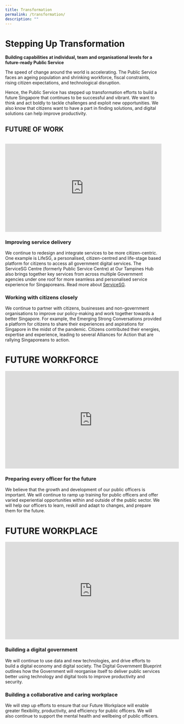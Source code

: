 ```yaml
---
title: Transformation
permalink: /transformation/
description: ""
---
```

# Stepping Up Transformation
**Building capabilities at individual, team and organisational levels for a future-ready Public Service**

The speed of change around the world is accelerating. The Public Service faces an ageing population and shrinking workforce, fiscal constraints, rising citizen expectations, and technological disruption.  
  
Hence, the Public Service has stepped up transformation efforts to build a future Singapore that continues to be successful and vibrant. We want to think and act boldly to tackle challenges and exploit new opportunities. We also know that citizens want to have a part in finding solutions, and digital solutions can help improve productivity.



## FUTURE OF WORK
<br>
<div> <div style="position:relative;padding-top:56.25%;"> <iframe style="position:absolute;top:0;left:0;width:100%;height:100%;" align="center" allowfullscreen="" allow="accelerometer; autoplay; clipboard-write; encrypted-media; gyroscope; picture-in-picture" frameborder="0" src="https://www.facebook.com/plugins/video.php?height=314&amp;href=https%3A%2F%2Fwww.facebook.com%2FPSDSingapore%2Fvideos%2F2855979601345220%2F&amp;show_text=false&amp;width=560&amp;t=0"></iframe> </div> </div>

### Improving service delivery

We continue to redesign and integrate services to be more citizen-centric. One example is LifeSG, a personalised, citizen-centred and life-stage based platform for citizens to access all government digital services. The ServiceSG Centre (formerly Public Service Centre) at Our Tampines Hub also brings together key services from across multiple Government agencies under one roof for more seamless and personalised service experience for Singaporeans. Read more about&nbsp;[ServiceSG](https://www.psd.gov.sg/transformation/servicesg).

<h3>Working with citizens closely</h3>

We continue to partner with citizens, businesses and non-government organisations to improve our policy-making and work together towards a better Singapore. For example, the Emerging Strong Conversations provided a platform for citizens to share their experiences and aspirations for Singapore in the midst of the pandemic. Citizens contributed their energies, expertise and experience, leading to several Alliances for Action that are rallying Singaporeans to action.

# FUTURE WORKFORCE
<iframe allow="autoplay; clipboard-write; encrypted-media; picture-in-picture; web-share" allowfullscreen="true" frameborder="0" scrolling="no" style="border:none;overflow:hidden" height="314" width="560" src="https://www.facebook.com/plugins/video.php?height=314&amp;href=https%3A%2F%2Fwww.facebook.com%2FPSDSingapore%2Fvideos%2F1263730064020082%2F&amp;show_text=false&amp;width=560&amp;t=0"></iframe>

<h3>Preparing every officer for the future</h3>

We believe that the growth and development of our public officers is important. We will continue to ramp up training for public officers and offer varied experiential opportunities within and outside of the public sector. We will help our officers to learn, reskill and adapt to changes, and prepare them for the future.

# FUTURE WORKPLACE
<iframe allow="autoplay; clipboard-write; encrypted-media; picture-in-picture; web-share" allowfullscreen="true" frameborder="0" scrolling="no" style="border:none;overflow:hidden" height="314" width="560" src="https://www.facebook.com/plugins/video.php?height=314&amp;href=https%3A%2F%2Fwww.facebook.com%2FPSDSingapore%2Fvideos%2F316041212918863%2F&amp;show_text=false&amp;width=560&amp;t=0"></iframe>

<h3>Building a digital government</h3>
  
We will continue to use data and new technologies, and drive efforts to build a digital economy and digital society. The Digital Government Blueprint outlines how the Government will reorganise itself to deliver public services better using technology and digital tools to improve productivity and security.

<h3>Building a collaborative and caring workplace</h3>

We will step up efforts to ensure that our Future Workplace will enable greater flexibility, productivity, and efficiency for public officers. We will also continue to support the mental health and wellbeing of public officers.